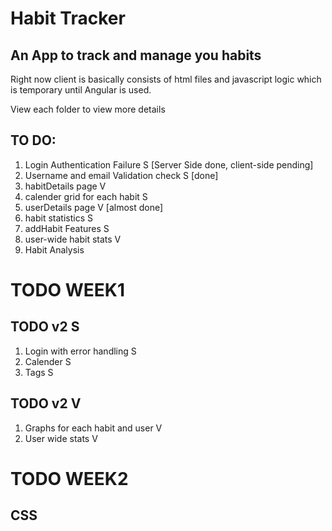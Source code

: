 # Habit Tracker

## An App to track and manage you habits

Right now client is basically consists of html files and javascript logic which is temporary until Angular is used. 

View each folder to view more details

## TO DO:
1. Login Authentication Failure S [Server Side done, client-side pending]
2. Username and email Validation check S [done]
3. habitDetails page V 
4. calender grid for each habit S
5. userDetails page  V [almost done]
5. habit statistics S
7. addHabit Features S
8. user-wide habit stats V
9. Habit Analysis

# TODO WEEK1

## TODO v2 S

1. Login with error handling S
2. Calender S
3. Tags S

## TODO v2 V

1. Graphs for each habit and user V
2. User wide stats V


# TODO WEEK2

## CSS

